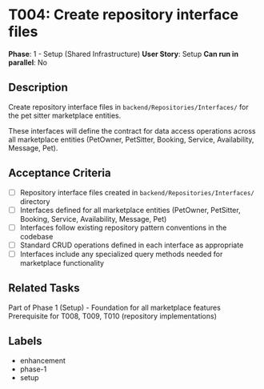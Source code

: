 # T004: Create repository interface files

**Phase**: 1 - Setup (Shared Infrastructure)
**User Story**: Setup
**Can run in parallel**: No

## Description
Create repository interface files in `backend/Repositories/Interfaces/` for the pet sitter marketplace entities.

These interfaces will define the contract for data access operations across all marketplace entities (PetOwner, PetSitter, Booking, Service, Availability, Message, Pet).

## Acceptance Criteria
- [ ] Repository interface files created in `backend/Repositories/Interfaces/` directory
- [ ] Interfaces defined for all marketplace entities (PetOwner, PetSitter, Booking, Service, Availability, Message, Pet)
- [ ] Interfaces follow existing repository pattern conventions in the codebase
- [ ] Standard CRUD operations defined in each interface as appropriate
- [ ] Interfaces include any specialized query methods needed for marketplace functionality

## Related Tasks
Part of Phase 1 (Setup) - Foundation for all marketplace features
Prerequisite for T008, T009, T010 (repository implementations)

## Labels
- enhancement
- phase-1
- setup
